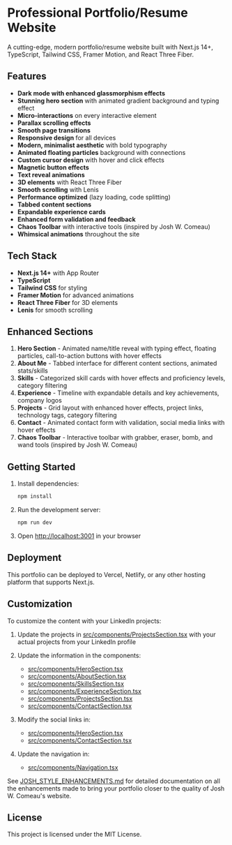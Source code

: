 # Professional Portfolio/Resume Website

A cutting-edge, modern portfolio/resume website built with Next.js 14+, TypeScript, Tailwind CSS, Framer Motion, and React Three Fiber.

## Features

- **Dark mode with enhanced glassmorphism effects**
- **Stunning hero section** with animated gradient background and typing effect
- **Micro-interactions** on every interactive element
- **Parallax scrolling effects**
- **Smooth page transitions**
- **Responsive design** for all devices
- **Modern, minimalist aesthetic** with bold typography
- **Animated floating particles** background with connections
- **Custom cursor design** with hover and click effects
- **Magnetic button effects**
- **Text reveal animations**
- **3D elements** with React Three Fiber
- **Smooth scrolling** with Lenis
- **Performance optimized** (lazy loading, code splitting)
- **Tabbed content sections**
- **Expandable experience cards**
- **Enhanced form validation and feedback**
- **Chaos Toolbar** with interactive tools (inspired by Josh W. Comeau)
- **Whimsical animations** throughout the site

## Tech Stack

- **Next.js 14+** with App Router
- **TypeScript**
- **Tailwind CSS** for styling
- **Framer Motion** for advanced animations
- **React Three Fiber** for 3D elements
- **Lenis** for smooth scrolling

## Enhanced Sections

1. **Hero Section** - Animated name/title reveal with typing effect, floating particles, call-to-action buttons with hover effects
2. **About Me** - Tabbed interface for different content sections, animated stats/skills
3. **Skills** - Categorized skill cards with hover effects and proficiency levels, category filtering
4. **Experience** - Timeline with expandable details and key achievements, company logos
5. **Projects** - Grid layout with enhanced hover effects, project links, technology tags, category filtering
6. **Contact** - Animated contact form with validation, social media links with hover effects
7. **Chaos Toolbar** - Interactive toolbar with grabber, eraser, bomb, and wand tools (inspired by Josh W. Comeau)

## Getting Started

1. Install dependencies:

   ```bash
   npm install
   ```

2. Run the development server:

   ```bash
   npm run dev
   ```

3. Open [http://localhost:3001](http://localhost:3001) in your browser

## Deployment

This portfolio can be deployed to Vercel, Netlify, or any other hosting platform that supports Next.js.

## Customization

To customize the content with your LinkedIn projects:

1. Update the projects in [src/components/ProjectsSection.tsx](file:///Users/alimohamadi/Desktop/portfolio/src/components/ProjectsSection.tsx) with your actual projects from your LinkedIn profile

2. Update the information in the components:

   - [src/components/HeroSection.tsx](file:///Users/alimohamadi/Desktop/portfolio/src/components/HeroSection.tsx)
   - [src/components/AboutSection.tsx](file:///Users/alimohamadi/Desktop/portfolio/src/components/AboutSection.tsx)
   - [src/components/SkillsSection.tsx](file:///Users/alimohamadi/Desktop/portfolio/src/components/SkillsSection.tsx)
   - [src/components/ExperienceSection.tsx](file:///Users/alimohamadi/Desktop/portfolio/src/components/ExperienceSection.tsx)
   - [src/components/ProjectsSection.tsx](file:///Users/alimohamadi/Desktop/portfolio/src/components/ProjectsSection.tsx)
   - [src/components/ContactSection.tsx](file:///Users/alimohamadi/Desktop/portfolio/src/components/ContactSection.tsx)

3. Modify the social links in:

   - [src/components/HeroSection.tsx](file:///Users/alimohamadi/Desktop/portfolio/src/components/HeroSection.tsx)
   - [src/components/ContactSection.tsx](file:///Users/alimohamadi/Desktop/portfolio/src/components/ContactSection.tsx)

4. Update the navigation in:
   - [src/components/Navigation.tsx](file:///Users/alimohamadi/Desktop/portfolio/src/components/Navigation.tsx)

See [JOSH_STYLE_ENHANCEMENTS.md](file:///Users/alimohamadi/Desktop/portfolio/JOSH_STYLE_ENHANCEMENTS.md) for detailed documentation on all the enhancements made to bring your portfolio closer to the quality of Josh W. Comeau's website.

## License

This project is licensed under the MIT License.